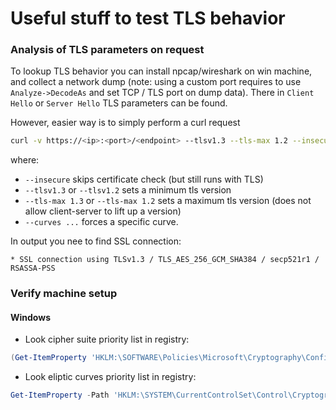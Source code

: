 # Useful stuff to test TLS behavior

### Analysis of TLS parameters on request
To lookup TLS behavior you can install npcap/wireshark on win machine, 
and collect a network dump (note: using a custom port requires to use `Analyze->DecodeAs` and set TCP / TLS port on dump data). There in `Client Hello` or `Server Hello` TLS parameters can be found.

However, easier way is to simply perform a curl request
```bash
curl -v https://<ip>:<port>/<endpoint> --tlsv1.3 --tls-max 1.2 --insecure --curves [P-256/P-384/P-521/X25519]
```
where:
- `--insecure` skips certificate check (but still runs with TLS)
- `--tlsv1.3` or `--tlsv1.2` sets a minimum tls version
- `--tls-max 1.3` or `--tls-max 1.2` sets a maximum tls version (does not allow client-server to lift up a version)
- `--curves ...` forces a specific curve.

In output you nee to find SSL connection:
```
* SSL connection using TLSv1.3 / TLS_AES_256_GCM_SHA384 / secp521r1 / RSASSA-PSS
```

### Verify machine setup

#### Windows
- Look cipher suite priority list in registry:
```powershell
(Get-ItemProperty 'HKLM:\SOFTWARE\Policies\Microsoft\Cryptography\Configuration\SSL\00010002' -Name 'Functions').Functions -split ',' | ForEach-Object { "{0,3}. {1}" -f ($_.ReadCount), $_ }
```  

- Look eliptic curves priority list in registry:
```powershell
Get-ItemProperty -Path 'HKLM:\SYSTEM\CurrentControlSet\Control\Cryptography\Configuration\Local\SSL\00010002' -Name 'EccCurves' -ErrorAction SilentlyContinue
```
